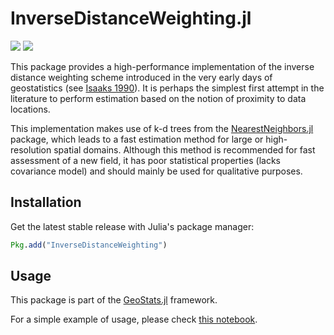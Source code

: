 # InverseDistanceWeighting.jl

[![][travis-img]][travis-url] [![][julia-pkg-img]][julia-pkg-url]

This package provides a high-performance implementation of the inverse distance weighting scheme introduced in
the very early days of geostatistics (see [Isaaks 1990](https://www.amazon.com/Introduction-Applied-Geostatistics-Edward-Isaaks/dp/0195050134)).
It is perhaps the simplest first attempt in the literature to perform estimation based on the notion of proximity to data locations.

This implementation makes use of k-d trees from the [NearestNeighbors.jl](https://github.com/KristofferC/NearestNeighbors.jl)
package, which leads to a fast estimation method for large or high-resolution spatial domains. Although this method is
recommended for fast assessment of a new field, it has poor statistical properties (lacks covariance model) and should
mainly be used for qualitative purposes.

## Installation

Get the latest stable release with Julia's package manager:

```julia
Pkg.add("InverseDistanceWeighting")
```

## Usage

This package is part of the [GeoStats.jl](https://github.com/juliohm/GeoStats.jl) framework.

For a simple example of usage, please check [this notebook](docs/Usage.ipynb).

[travis-img]: https://travis-ci.org/juliohm/InverseDistanceWeighting.jl.svg?branch=master
[travis-url]: https://travis-ci.org/juliohm/InverseDistanceWeighting.jl

[julia-pkg-img]: http://pkg.julialang.org/badges/InverseDistanceWeighting_0.6.svg
[julia-pkg-url]: http://pkg.julialang.org/?pkg=InverseDistanceWeighting
